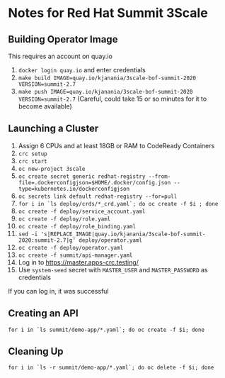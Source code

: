 # Notes for Red Hat Summit 3Scale

## Building Operator Image
This requires an account on quay.io
1. `docker login quay.io` and enter credentials
2. `make build IMAGE=quay.io/kjanania/3scale-bof-summit-2020 VERSION=summit-2.7`
3. `make push IMAGE=quay.io/kjanania/3scale-bof-summit-2020 VERSION=summit-2.7`
   (Careful, could take 15 or so minutes for it to become available)


## Launching a Cluster
1. Assign 6 CPUs and at least 18GB or RAM to CodeReady Containers
2. `crc setup`
3. `crc start`
4. `oc new-project 3scale`
4. `oc create secret generic redhat-registry --from-file=.dockerconfigjson=$HOME/.docker/config.json --type=kubernetes.io/dockerconfigjson`
5. `oc secrets link default redhat-registry --for=pull`
6. ```for i in `ls deploy/crds/*_crd.yaml`; do oc create -f $i ; done```
7. `oc create -f deploy/service_account.yaml`
8. `oc create -f deploy/role.yaml`
9. `oc create -f deploy/role_binding.yaml`
10. `sed -i 's|REPLACE_IMAGE|quay.io/kjanania/3scale-bof-summit-2020:summit-2.7|g' deploy/operator.yaml`
11. `oc create -f deploy/operator.yaml`
12. `oc create -f summit/api-manager.yaml`
13. Log in to https://master.apps-crc.testing/
14. Use `system-seed` secret with `MASTER_USER` and `MASTER_PASSWORD` as credentials

If you can log in, it was successful

## Creating an API
```for i in `ls summit/demo-app/*.yaml`; do oc create -f $i; done```


## Cleaning Up
```for i in `ls -r summit/demo-app/*.yaml`; do oc delete -f $i; done```
